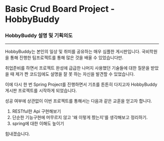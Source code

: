 # Basic Crud Board Project - HobbyBuddy
### HobbyBuddy 설명 및 기획의도
-----
HobbyBuddy는 본인의 일상 및 취미를 공유하는 매우 심플한 게시판입니다.
국비학원을 통해 진행한 팀프로젝트를 통해 많은 것을 배울 수 있었습니다만.

취업준비를 하면서 프로젝트 완성에 급급한 나머지 사용했던 기술들에 대한 질문을 받았을 때
제가 짠 코드임에도 설명을 잘 못 하는 자신을 발견할 수 있었습니다.

이에 다시 한 번 Spring Project를 진행하면서 기초를 튼튼히 다지고자
HobbyBuddy 게시판 프로젝트를 시작하게 되었습니다.

성공 여부에 상관없이 이번 프로젝트를 통해서는 
다음과 같은 교훈을 얻고자 합니다.

1. RESTful한 Api 구현해보기
2. 단순한 기능구현에 머무르지 않고 '왜 이렇게 짰는지'를 생각해보고 정리하기.
3. spring에 대한 이해도 높이기

힘내겠습니다.
